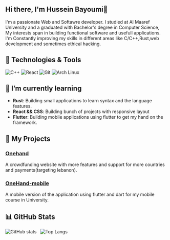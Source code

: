 ## Hi there, I'm Hussein Bayoumi👋

I'm a passionate Web and Softawre developer. I studied at Al Maaref University and a graduated with Bachelor's degree in Computer Science, My interests span in building functional software and usefull applications. I'm Constantly improving my skills in different areas like C/C++,Rust,web development and sometimes ethical hacking.

## 🔧 Technologies & Tools

![C++](https://img.shields.io/badge/C++-00599C?style=for-the-badge&logo=c%2B%2B&logoColor=white)
![React](https://img.shields.io/badge/React-20232A?style=for-the-badge&logo=react&logoColor=61DAFB)
![Git](https://img.shields.io/badge/Git-F05032?style=for-the-badge&logo=git&logoColor=white)
![Arch Linux](https://img.shields.io/badge/Arch_Linux-1793D1?style=for-the-badge&logo=archlinux&logoColor=white)

## 🌱 I’m currently learning

- **Rust**: Building small applications to learn syntax and the language features.
- **React && CSS**: Building bunch of projects with responsive layout
- **Flutter**: Building mobile applications using flutter to get my hand on the framework.
## 🚀 My Projects

### [Onehand](https://github.com/DevLord261/OneHand_frontend.git)
A crowdfunding website with more features and support for more countries and payments(targeting lebanon).

### [OneHand-mobile](https://github.com/DevLord261/Flutter_project.git)
A mobile version of the application using flutter and dart for my mobile course in University.
## 📊 GitHub Stats

![GitHub stats](https://github-readme-stats.vercel.app/api?username=Ly-sec&show_icons=true&theme=radical) &nbsp; ![Top Langs](https://github-readme-stats.vercel.app/api/top-langs/?username=Ly-sec&layout=compact&theme=radical)

